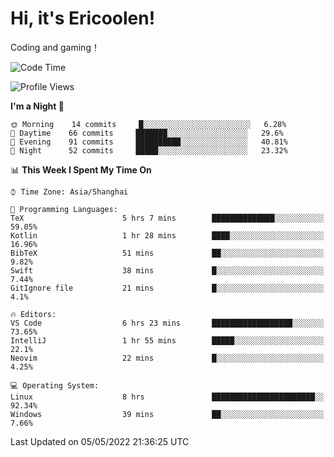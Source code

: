 # Hi, it's Ericoolen!
Coding and gaming！

<!--START_SECTION:waka-->
![Code Time](http://img.shields.io/badge/Code%20Time-230%20hrs%2032%20mins-blue)

![Profile Views](http://img.shields.io/badge/Profile%20Views-0-blue)

**I'm a Night 🦉** 

```text
🌞 Morning    14 commits     █░░░░░░░░░░░░░░░░░░░░░░░░   6.28% 
🌆 Daytime    66 commits     ███████░░░░░░░░░░░░░░░░░░   29.6% 
🌃 Evening    91 commits     ██████████░░░░░░░░░░░░░░░   40.81% 
🌙 Night      52 commits     █████░░░░░░░░░░░░░░░░░░░░   23.32%

```


📊 **This Week I Spent My Time On** 

```text
⌚︎ Time Zone: Asia/Shanghai

💬 Programming Languages: 
TeX                      5 hrs 7 mins        ██████████████░░░░░░░░░░░   59.05% 
Kotlin                   1 hr 28 mins        ████░░░░░░░░░░░░░░░░░░░░░   16.96% 
BibTeX                   51 mins             ██░░░░░░░░░░░░░░░░░░░░░░░   9.82% 
Swift                    38 mins             █░░░░░░░░░░░░░░░░░░░░░░░░   7.44% 
GitIgnore file           21 mins             █░░░░░░░░░░░░░░░░░░░░░░░░   4.1%

🔥 Editors: 
VS Code                  6 hrs 23 mins       ██████████████████░░░░░░░   73.65% 
IntelliJ                 1 hr 55 mins        █████░░░░░░░░░░░░░░░░░░░░   22.1% 
Neovim                   22 mins             █░░░░░░░░░░░░░░░░░░░░░░░░   4.25%

💻 Operating System: 
Linux                    8 hrs               ███████████████████████░░   92.34% 
Windows                  39 mins             ██░░░░░░░░░░░░░░░░░░░░░░░   7.66%

```


 Last Updated on 05/05/2022 21:36:25 UTC
<!--END_SECTION:waka-->


